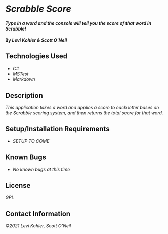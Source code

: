 # _Scrabble Score_

#### _Type in a word and the console will tell you the score of that word in Scrabble!_

#### By _**Levi Kohler & Scott O'Neil**_

## Technologies Used

* _C#_
* _MSTest_
* _Markdown_

## Description

_This application takes a word and applies a score to each letter bases on the Scrabble scoring system, and then returns the total score for that word._

## Setup/Installation Requirements

* _SETUP TO COME_


## Known Bugs

* _No known bugs at this time_

## License

_GPL_

## Contact Information

_©2021 Levi Kohler, Scott O'Neil_